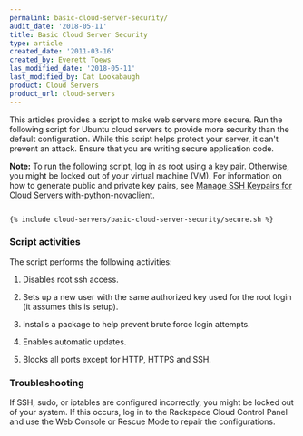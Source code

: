 ```yaml
---
permalink: basic-cloud-server-security/
audit_date: '2018-05-11'
title: Basic Cloud Server Security
type: article
created_date: '2011-03-16'
created_by: Everett Toews
las_modified_date: '2018-05-11'
last_modified_by: Cat Lookabaugh
product: Cloud Servers
product_url: cloud-servers
---
```


This articles provides a script to make web servers more secure. Run the following script for Ubuntu cloud servers to provide more security than the default configuration. While this script helps protect your server, it can't prevent an attack. Ensure that you are writing secure application code.

**Note:** To run the following script, log in as root using a key pair. Otherwise, you might be locked out of your virtual machine (VM). For information on how to generate public and private key pairs, see [Manage SSH Keypairs for Cloud Servers with-python-novaclient](/how-to/manage-ssh-key-pairs-for-cloud-servers-with-python-novaclient).

<pre><code>
{% include cloud-servers/basic-cloud-server-security/secure.sh %}
</code></pre>

### Script activities

The script performs the following activities:

1) Disables root ssh access.

2) Sets up a new user with the same authorized key used for the root login (it assumes this is setup).

3) Installs a package to help prevent brute force login attempts.

4) Enables automatic updates.

5) Blocks all ports except for HTTP, HTTPS and SSH.


### Troubleshooting

If SSH, sudo, or iptables are configured incorrectly, you might be locked out of your system. If this occurs, log in to the Rackspace Cloud Control Panel and use the Web Console or Rescue Mode to repair the configurations.

